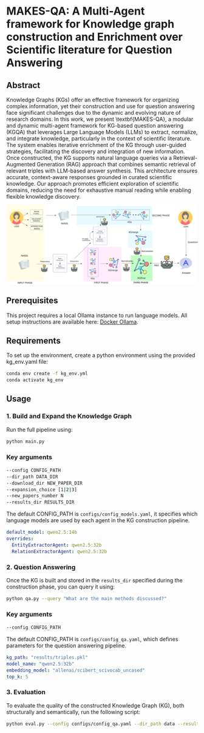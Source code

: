 # MAKES-QA: A Multi-Agent framework for Knowledge graph construction and Enrichment over Scientific literature for Question Answering

## Abstract
Knowledge Graphs (KGs) offer an effective framework for organizing complex information, yet their construction and use for question answering face significant challenges due to the dynamic and evolving nature of research domains. In this work, we present \textbf{MAKES-QA}, a modular and dynamic multi-agent framework for KG-based question answering (KGQA) that leverages Large Language Models (LLMs) to extract, normalize, and integrate knowledge, particularly in the context of scientific literature. The system enables iterative enrichment of the KG through user-guided strategies, facilitating the discovery and integration of new information. Once constructed, the KG supports natural language queries via a Retrieval-Augmented Generation (RAG) approach that combines semantic retrieval of relevant triples with LLM-based answer synthesis. This architecture ensures accurate, context-aware responses grounded in curated scientific knowledge. Our approach promotes efficient exploration of scientific domains, reducing the need for exhaustive manual reading while enabling flexible knowledge discovery.

![Framework](framework.png)

## Prerequisites
This project requires a local Ollama instance to run language models. All setup instructions are available here: [Docker Ollama](https://hub.docker.com/r/ollama/ollama).

## Requirements
To set up the environment, create a python environment using the provided kg_env.yaml file:
```bash
conda env create -f kg_env.yml
conda activate kg_env
```

## Usage
### 1. Build and Expand the Knowledge Graph
Run the full pipeline using:
```bash
python main.py
```
### Key arguments
```bash
--config CONFIG_PATH              
--dir_path DATA_DIR              
--download_dir NEW_PAPER_DIR      
--expansion_choice [1|2|3]                        
--new_papers_number N            
--results_dir RESULTS_DIR       
```

The default CONFIG_PATH is `configs/config_models.yaml`, it specifies which language models are used by each agent in the KG construction pipeline.

```yaml
default_model: qwen2.5:14b  
overrides:
  EntityExtractorAgent: qwen2.5:32b      
  RelationExtractorAgent: qwen2.5:32b      
```

### 2. Question Answering
Once the KG is built and stored in the `results_dir` specified during the construction phase, you can query it using:

```bash
python qa.py --query "What are the main methods discussed?"
```

### Key arguments
```bash
--config CONFIG_PATH 
```

The default CONFIG_PATH is `configs/config_qa.yaml`, which defines parameters for the question answering pipeline.

```yaml
kg_path: "results/triples.pkl"
model_name: "qwen2.5:32b"
embedding_model: "allenai/scibert_scivocab_uncased"
top_k: 5       
```

### 3. Evaluation
To evaluate the quality of the constructed Knowledge Graph (KG), both structurally and semantically, run the following script:

```bash
python eval.py --config configs/config_qa.yaml --dir_path data --results_dir results
```
